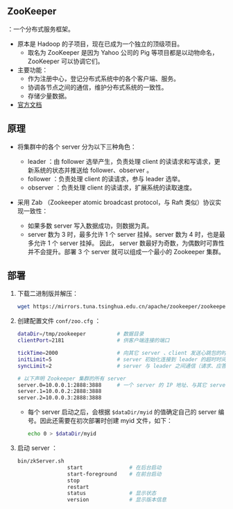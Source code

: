 ## ZooKeeper

：一个分布式服务框架。
- 原本是 Hadoop 的子项目，现在已成为一个独立的顶级项目。
  - 取名为 ZooKeeper 是因为 Yahoo 公司的 Pig 等项目都是以动物命名，ZooKeeper 可以协调它们。
- 主要功能：
  - 作为注册中心，登记分布式系统中的各个客户端、服务。
  - 协调各节点之间的通信，维护分布式系统的一致性。
  - 存储少量数据。
- [官方文档](https://zookeeper.apache.org/doc/r3.6.2/index.html)

## 原理

- 将集群中的各个 server 分为以下三种角色：
  - leader ：由 follower 选举产生，负责处理 client 的读请求和写请求，更新系统的状态并推送给 follower、observer 。
  - follower ：负责处理 client 的读请求，参与 leader 选举。
  - observer ：负责处理 client 的读请求，扩展系统的读取速度。

- 采用 Zab （Zookeeper atomic broadcast protocol，与 Raft 类似）协议实现一致性：
  - 如果多数 server 写入数据成功，则数据为真。
  - server 数为 3 时，最多允许 1 个 server 挂掉。server 数为 4 时，也是最多允许 1 个 server 挂掉。
    因此， server 数最好为奇数，为偶数时可靠性并不会提升。部署 3 个 server 就可以组成一个最小的 Zookeeper 集群。

## 部署

1. 下载二进制版并解压：
    ```sh
    wget https://mirrors.tuna.tsinghua.edu.cn/apache/zookeeper/zookeeper-3.6.2/apache-zookeeper-3.6.2-bin.tar.gz
    ```

2. 创建配置文件 `conf/zoo.cfg` ：
    ```sh
    dataDir=/tmp/zookeeper          # 数据目录
    clientPort=2181                 # 供客户端连接的端口

    tickTime=2000                   # 向其它 server 、client 发送心跳包的时间间隔（ms）
    initLimit=5                     # server 初始化连接到 leader 的超时时间，单位为 tickTime
    syncLimit=2                     # server 与 leader 之间通信（请求、应答）的超时时间，单位为 tickTime

    # 以下声明 Zookeeper 集群的所有 server
    server.0=10.0.0.1:2888:3888     # 一个 server 的 IP 地址、与其它 server 通信的端口、用于 leader 选举的端口
    server.1=10.0.0.2:2888:3888
    server.2=10.0.0.3:2888:3888

    ```
    - 每个 server 启动之后，会根据 `$dataDir/myid` 的值确定自己的 server 编号。因此还需要在初次部署时创建 myid 文件，如下：
      ```sh
      echo 0 > $dataDir/myid
      ```

3. 启动 server ：
    ```sh
    bin/zkServer.sh
                    start               # 在后台启动
                    start-foreground    # 在前台启动
                    stop
                    restart
                    status              # 显示状态
                    version             # 显示版本信息
    ```
